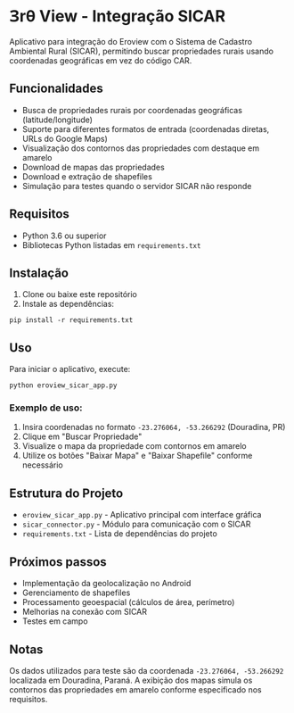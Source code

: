 # Ɜrθ View - Integração SICAR

Aplicativo para integração do Eroview com o Sistema de Cadastro Ambiental Rural (SICAR), permitindo buscar propriedades rurais usando coordenadas geográficas em vez do código CAR.

## Funcionalidades

- Busca de propriedades rurais por coordenadas geográficas (latitude/longitude)
- Suporte para diferentes formatos de entrada (coordenadas diretas, URLs do Google Maps)
- Visualização dos contornos das propriedades com destaque em amarelo
- Download de mapas das propriedades
- Download e extração de shapefiles
- Simulação para testes quando o servidor SICAR não responde

## Requisitos

- Python 3.6 ou superior
- Bibliotecas Python listadas em `requirements.txt`

## Instalação

1. Clone ou baixe este repositório
2. Instale as dependências:

```
pip install -r requirements.txt
```

## Uso

Para iniciar o aplicativo, execute:

```
python eroview_sicar_app.py
```

### Exemplo de uso:

1. Insira coordenadas no formato `-23.276064, -53.266292` (Douradina, PR)
2. Clique em "Buscar Propriedade"
3. Visualize o mapa da propriedade com contornos em amarelo
4. Utilize os botões "Baixar Mapa" e "Baixar Shapefile" conforme necessário

## Estrutura do Projeto

- `eroview_sicar_app.py` - Aplicativo principal com interface gráfica
- `sicar_connector.py` - Módulo para comunicação com o SICAR
- `requirements.txt` - Lista de dependências do projeto

## Próximos passos

- Implementação da geolocalização no Android
- Gerenciamento de shapefiles
- Processamento geoespacial (cálculos de área, perímetro)
- Melhorias na conexão com SICAR
- Testes em campo

## Notas

Os dados utilizados para teste são da coordenada `-23.276064, -53.266292` localizada em Douradina, Paraná.
A exibição dos mapas simula os contornos das propriedades em amarelo conforme especificado nos requisitos.
